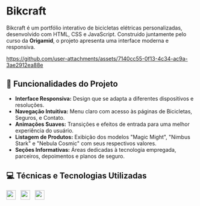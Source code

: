# Bikcraft

Bikcraft é um portfólio interativo de bicicletas elétricas personalizadas, desenvolvido com HTML, CSS e JavaScript. Construido juntamente pelo curso da **Origamid**, o projeto apresenta uma interface moderna e responsiva.

https://github.com/user-attachments/assets/7140cc55-0f13-4c34-ac9a-3ae2912ea88e

## 🔨 Funcionalidades do Projeto

- **Interface Responsiva:** Design que se adapta a diferentes dispositivos e resoluções.
- **Navegação Intuitiva:** Menu claro com acesso às páginas de Bicicletas, Seguros, e Contato.
- **Animações Suaves:** Transições e efeitos de entrada para uma melhor experiência do usuário.
- **Listagem de Produtos:** Exibição dos modelos "Magic Might", "Nimbus Stark" e "Nebula Cosmic" com seus respectivos valores.
- **Seções Informativas:** Áreas dedicadas à tecnologia empregada, parceiros, depoimentos e planos de seguro.



## 💻 Técnicas e Tecnologias Utilizadas
<div>
  <img align="left" style="padding-right:10px;" src="https://cdn.jsdelivr.net/gh/devicons/devicon@latest/icons/javascript/javascript-original.svg" height="25" />
  <img align="left" style="padding-right:10px;" src="https://cdn.jsdelivr.net/gh/devicons/devicon@latest/icons/css3/css3-plain.svg" height="25" style="padding-right:10px;"/> 
  <img align="left" style="padding-right:10px;"src="https://cdn.jsdelivr.net/gh/devicons/devicon@latest/icons/html5/html5-original.svg" height="25"/>
</div>
